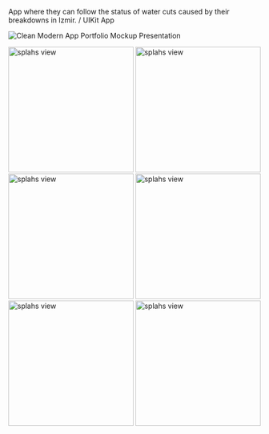 App where they can follow the status of water cuts caused by their breakdowns in Izmir. / UIKit App


![Clean Modern App Portfolio Mockup Presentation](https://github.com/ozancck/WaterCut-Izmir/assets/77584235/7079bc22-8ffe-4982-8c46-60e84300c748)


<img width="250" alt="splahs view" src="https://github.com/ozancck/WaterCut-Izmir/assets/77584235/bae504da-8f8a-44d6-b77d-55649463dac2">
<img width="250" alt="splahs view" src="https://github.com/ozancck/WaterCut-Izmir/assets/77584235/0ba09da8-503d-45da-953a-a99b962d509e">
<img width="250" alt="splahs view" src="https://github.com/ozancck/WaterCut-Izmir/assets/77584235/2b17f4ec-8a6a-4290-b89d-c56ce1a3d665">

<img width="250" alt="splahs view" src="https://github.com/user-attachments/assets/dc40a0b0-dcb6-4b92-948a-a8ecc1681d74">
<img width="250" alt="splahs view" src="https://github.com/user-attachments/assets/98d44ffb-eeb7-4666-b742-02b54450fe0a">
<img width="250" alt="splahs view" src="https://github.com/user-attachments/assets/98d44ffb-eeb7-4666-b742-02b54450fe0a">


